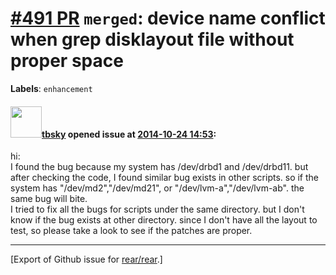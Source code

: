 [\#491 PR](https://github.com/rear/rear/pull/491) `merged`: device name conflict when grep disklayout file without proper space
===============================================================================================================================

**Labels**: `enhancement`

#### <img src="https://avatars.githubusercontent.com/u/9283275?v=4" width="50">[tbsky](https://github.com/tbsky) opened issue at [2014-10-24 14:53](https://github.com/rear/rear/pull/491):

hi:  
I found the bug because my system has /dev/drbd1 and /dev/drbd11. but
after checking the code, I found similar bug exists in other scripts. so
if the system has "/dev/md2","/dev/md21", or "/dev/lvm-a","/dev/lvm-ab".
the same bug will bite.  
I tried to fix all the bugs for scripts under the same directory. but I
don't know if the bug exists at other directory. since I don't have all
the layout to test, so please take a look to see if the patches are
proper.

------------------------------------------------------------------------

\[Export of Github issue for
[rear/rear](https://github.com/rear/rear).\]
